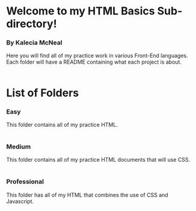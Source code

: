 # Welcome to my HTML Basics Sub-directory! 

### By Kalecia McNeal
Here you will find all of my practice work in various Front-End languages. Each folder will have a README containing what each project is about. <br> <br>


# List of Folders 

### Easy
This folder contains all of my practice HTML. <br> <br>

### Medium
This folder contains all of my practice HTML documents that will use CSS. <br> <br>

### Professional
This folder has all of my HTML that combines the use of CSS and Javascript. 